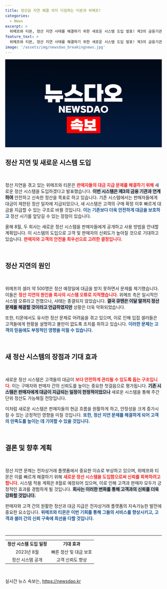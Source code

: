 ```yaml
---
title: 정산금 지연 해결 의지 다짐하는 티몬과 위메프!
categories:
  - News
excerpt: >
  위메프와 티몬, 정산 지연 사태를 해결하기 위한 새로운 시스템 도입 발표! 제3의 금융기관과 협력해 더 안전하고 빠른 정산을 기대하며 판매자와 고객의 신뢰를 회복하겠다는 포부를 밝혔습니다.
feature_text: >
  위메프와 티몬, 정산 지연 사태를 해결하기 위한 새로운 시스템 도입 발표! 제3의 금융기관과 협력해 더 안전하고 빠른 정산을 기대하며 판매자와 고객의 신뢰를 회복하겠다는 포부를 밝혔습니다.
image: '/assets/img/newsdao_breakingnews.jpg'
---
```


<p><img src="/assets/img/newsdao_breakingnews.jpg" alt="flaretime 속보" /></p>

<h2 data-ke-size="size26">정산 지연 및 새로운 시스템 도입</h2>

<p data-ke-size="size16">&nbsp;</p>

<p>정산 지연을 겪고 있는 위메프와 티몬은 <b><span style="color: #ee2323;">판매자들의 대금 지급 문제를 해결하기 위해</span></b> 새로운 정산 시스템을 도입하겠다고 발표했습니다. <b><span style="background-color: #21538527;">이번 시스템은 제3의 금융 기관과 연계하여</span></b> 안전하고 신속한 정산을 목표로 하고 있습니다. 기존 시스템에서는 판매자들에게 대금이 제한된 정산 일자에 지급되었으나, 새 시스템은 고객의 구매 확정 이후 빠르게 대금을 지급할 수 있는 구조로 바뀔 것입니다. <b><span style="color: #1a5490;">이는 기존보다 더욱 안전하게 대금을 보호하고</span></b> 정산 시기를 앞당길 수 있는 장점이 있습니다.</p>

<p>올해 8월, 두 회사는 새로운 정산 시스템을 판매자들에게 공개하고 사용 방법을 안내할 계획입니다. 이 시스템의 도입으로 고객 및 판매자의 신뢰도가 높아질 것으로 기대하고 있습니다. <b><span style="color: #ee2323;">판매자와 고객의 안전을 최우선으로 고려한 결정입니다.</span></b></p>

<p data-ke-size="size16">&nbsp;</p>

<h2 data-ke-size="size26">정산 지연의 원인</h2>

<p data-ke-size="size16">&nbsp;</p>

<p>위메프의 셀러 약 500명은 정산 예정일에 대금을 받지 못하면서 문제를 제기했습니다. 이들은 <b><span style="color: #ee2323;">정산 지연의 원인을 회사의 시스템 오류로 지적했습니다.</span></b> 위메프 측은 일시적인 시스템 오류라고 전했으나, 사태는 종결되지 않았습니다. <b><span style="background-color: #21538527;">결국 큐텐은 이달 말까지 정산 문제를 해결할 것이라고 언급하였지만</span></b> 상황은 더욱 악화되었습니다. </p>

<p>또한, 티몬에서도 유사한 정산 문제로 어려움을 겪고 있으며, 이로 인해 입접 셀러들은 고객들에게 현황을 설명하고 불만이 없도록 조치를 취하고 있습니다. <b><span style="color: #1a5490;">이러한 문제는 고객의 믿음에도 부정적인 영향을 미칠 수 있습니다.</span></b></p>

<p data-ke-size="size16">&nbsp;</p>

<h2 data-ke-size="size26">새 정산 시스템의 장점과 기대 효과</h2>

<p data-ke-size="size16">&nbsp;</p>

<p>새로운 정산 시스템은 고객들의 대금이 <b><span style="color: #ee2323;">보다 안전하게 관리될 수 있도록 돕는 구조입니다.</span></b> 이는 구매자와 판매자 간의 신뢰도를 높이는 중요한 첫걸음으로 평가됩니다. <b><span style="background-color: #21538527;">기존 시스템은 판매자에게 대금이 지급되는 일정이 한정적이었으나</span></b> 새로운 시스템을 통해 주간 단위 정산도 가능해질 전망입니다. </p>

<p>이처럼 새로운 시스템은 판매자들의 현금 흐름을 원활하게 하고, 안정성을 크게 증가시킬 수 있는 긍정적인 영향을 미칠 것입니다. <b><span style="color: #1a5490;">또한, 정산 지연 문제를 해결하게 되어 고객의 만족도를 높이는 데 기여할 수 있을 것입니다.</span></b></p>

<p data-ke-size="size16">&nbsp;</p>

<h2 data-ke-size="size26">결론 및 향후 계획</h2>

<p data-ke-size="size16">&nbsp;</p>

<p>정산 지연 문제는 전자상거래 플랫폼에서 중요한 이슈로 부상하고 있으며, 위메프와 티몬은 이를 빠르게 해결하기 위해 <b><span style="color: #ee2323;">새로운 정산 시스템을 도입함으로써 신뢰를 회복하려고 합니다.</span></b> 시스템 적용 계획은 8월로 예정되어 있으며, 이로 인해 고객과 판매자 모두가 긍정적인 효과를 경험하게 될 것입니다. <b><span style="background-color: #21538527;">회사는 이러한 변화를 통해 고객과의 신뢰를 더욱 강화할 것입니다.</span></b> </p>

<p>판매자와 고객 간의 원활한 정산과 대금 지급은 전자상거래 플랫폼의 지속가능한 발전에 중요한 요소입니다. <b><span style="color: #1a5490;">위메프와 티몬은 이번 기회를 통해 그들의 서비스를 향상시키고, 고객과 셀러 간의 신뢰 구축에 최선을 다할 것입니다.</span></b></p>

<p data-ke-size="size16">&nbsp;</p>

<hr />

<table style="width: 100%;">
<tr>
<td style="text-align: center; height: 17px;"><b>정산 시스템 도입 일정</b></td>
<td style="text-align: center; height: 17px;"><b>기대 효과</b></td>
</tr>
<tr>
<td style="text-align: center; height: 17px;">2023년 8월</td>
<td style="text-align: center; height: 17px;">빠른 정산 및 대금 보호</td>
</tr>
<tr>
<td style="text-align: center; height: 17px;">정산 시스템 공개</td>
<td style="text-align: center; height: 17px;">고객 신뢰도 향상</td>
</tr>
</table>

<p data-ke-size="size16">&nbsp;</p>
실시간 뉴스 속보는, <a href="https://newsdao.kr" rel="dofollow">https://newsdao.kr</a>


